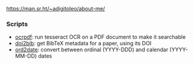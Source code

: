 https://man.sr.ht/~adigitoleo/about-me/

### Scripts

- [ocrpdf](https://git.sr.ht/~adigitoleo/dotconf/tree/master/item/.local/bin/ocrpdf): run tesseract OCR on a PDF document to make it searchable
- [doi2bib](https://git.sr.ht/~adigitoleo/dotconf/tree/master/item/.local/bin/doi2bib): get BibTeX metadata for a paper, using its DOI
- [ord2date](https://git.sr.ht/~adigitoleo/dotconf/tree/master/item/.local/bin/ord2date): convert between ordinal (YYYY-DDD) and calendar (YYYY-MM-DD) dates
